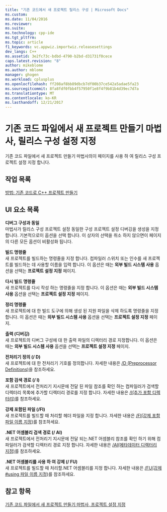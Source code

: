 ```yaml
---
title: "기존 코드에서 새 프로젝트 릴리스 구성 | Microsoft Docs"
ms.custom: 
ms.date: 11/04/2016
ms.reviewer: 
ms.suite: 
ms.technology: cpp-ide
ms.tgt_pltfrm: 
ms.topic: article
f1_keywords: vc.appwiz.importwiz.releasesettings
dev_langs: C++
ms.assetid: 3e2fc73c-bdbd-4790-b2bd-d31731f0cece
caps.latest.revision: "8"
author: mikeblome
ms.author: mblome
manager: ghogen
ms.workload: cplusplus
ms.openlocfilehash: ff208af8bb89dbcb7df00b37ce542a5adae5fa23
ms.sourcegitcommit: 8fa8fdf0fbb4f57950f1e8f4f9b81b4d39ec7d7a
ms.translationtype: MT
ms.contentlocale: ko-KR
ms.lasthandoff: 12/21/2017
---
```

# <a name="specify-release-configuration-settings-create-new-project-from-existing-code-files-wizard"></a>기존 코드 파일에서 새 프로젝트 만들기 마법사, 릴리스 구성 설정 지정
기존 코드 파일에서 새 프로젝트 만들기 마법사의이 페이지를 사용 하 여 릴리스 구성 프로젝트 설정 지정 합니다.  
  
## <a name="task-list"></a>작업 목록  
 [방법: 기존 코드로 C++ 프로젝트 만들기](../ide/how-to-create-a-cpp-project-from-existing-code.md)  
  
## <a name="uielement-list"></a>UI 요소 목록  
 **디버그 구성과 동일**  
 마법사가 릴리스 구성 프로젝트 설정 동일한 구성 프로젝트 설정 디버깅을 생성을 지정 합니다. 기본적으로이 옵션을 선택 합니다. 이 상자의 선택을 취소 하지 않으면이 페이지의 다른 모든 옵션이 비활성화 됩니다.  
  
 **빌드 명령줄**  
 새 프로젝트를 빌드하는 명령줄을 지정 합니다. 컴파일러 스위치 또는 인수를 새 프로젝트를 빌드하는 데 사용할 이름을 입력 합니다. 이 옵션은 때는 **외부 빌드 시스템 사용** 옵션을 선택는 **프로젝트 설정 지정** 페이지.  
  
 **다시 빌드 명령줄**  
 새 프로젝트를 다시 작성 하는 명령줄을 지정 합니다. 이 옵션은 때는 **외부 빌드 시스템 사용** 옵션을 선택는 **프로젝트 설정 지정** 페이지.  
  
 **정리 명령줄**  
 새 프로젝트에 대 한 빌드 도구에 의해 생성 된 지원 파일을 삭제 하도록 명령줄을 지정 합니다. 이 옵션은 때는 **외부 빌드 시스템 사용** 옵션을 선택는 **프로젝트 설정 지정** 페이지.  
  
 **출력 (디버깅)**  
 새 프로젝트의 디버그 구성에 대 한 출력 파일의 디렉터리 경로 지정합니다. 이 옵션은 때는 **외부 빌드 시스템 사용** 옵션을 선택는 **프로젝트 설정 지정** 페이지.  
  
 **전처리기 정의 (/ D)**  
 새 프로젝트에 대 한 전처리기 기호를 정의합니다. 자세한 내용은 [/D (Preprocessor Definitions)](../build/reference/d-preprocessor-definitions.md)을 참조하세요.  
  
 **포함 검색 경로 (/ I)**  
 새 프로젝트에서 전처리기 지시문에 전달 된 파일 참조를 확인 하는 컴파일러가 검색할 디렉터리 목록에 추가할 디렉터리 경로를 지정 합니다. 자세한 내용은 [/I(추가 포함 디렉터리)](../build/reference/i-additional-include-directories.md)를 참조하세요.  
  
 **강제 포함된 파일 (/FI)**  
 새 프로젝트를 빌드할 때 처리할 헤더 파일을 지정 합니다. 자세한 내용은 [/FI(강제 포함 파일 이름 지정)](../build/reference/fi-name-forced-include-file.md)를 참조하세요.  
  
 **.NET 어셈블리 검색 경로 (/ AI)**  
 새 프로젝트에서 전처리기 지시문에 전달 되는.NET 어셈블리 참조를 확인 하기 위해 컴파일러가 검색할 디렉터리 경로 지정 합니다. 자세한 내용은 [/AI(메타데이터 디렉터리 지정)](../build/reference/ai-specify-metadata-directories.md)를 참조하세요.  
  
 **.NET 어셈블리를 사용 하 여 강제 (/ FU)**  
 새 프로젝트를 빌드할 때 처리할.NET 어셈블리를 지정 합니다. 자세한 내용은 [/FU(강제 #using 파일 이름 지정)](../build/reference/fu-name-forced-hash-using-file.md)를 참조하세요.  
  
## <a name="see-also"></a>참고 항목  
 [기존 코드 파일에서 새 프로젝트 만들기 마법사, 프로젝트 설정 지정](../ide/specify-project-settings-create-new-project-from-existing-code-files-wizard.md)